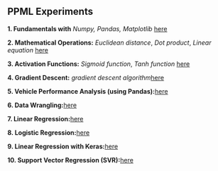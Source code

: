 ## PPML Experiments


**1. Fundamentals with** *Numpy, Pandas, Matplotlib* [here](Ex-01/Numpy-Pandas-Matplotlib.ipynb)

**2. Mathematical Operations:** *Euclidean distance*, *Dot product*, *Linear equation* [here](Ex-02/Euclidean%20distance-Dot%20product-Linear%20equation.ipynb) 

**3. Activation Functions:** *Sigmoid function*, *Tanh function* [here](Ex-03/Sigmoid%20function-Tanh%20function.ipynb)

**4. Gradient Descent:** *gradient descent algorithm*[here](Ex-04/Gradient%20Descent.ipynb)

**5. Vehicle Performance Analysis (using Pandas):**[here](Ex-05/Vehicle%20Performance%20Analysis.ipynb)

**6. Data Wrangling:**[here](Ex-06/Data%20Wrangling.ipynb)

**7. Linear Regression:**[here](Ex-07/linear%20regression.ipynb)

**8. Logistic Regression:**[here](Ex-08/Logistic%20Regression.ipynb)

**9. Linear Regression with Keras:**[here](Ex-09/Linear%20Regression%20with%20Keras.ipynb)

**10. Support Vector Regression (SVR):**[here](Ex-10/Support%20Vector%20Regression.ipynb)
